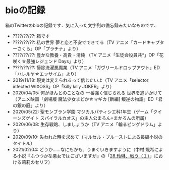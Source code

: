 # bioの記録

箱のTwitterのbioの記録です．気に入った文字列の備忘録みたいなものです．

* ????/??/??: 箱です
* ????/??/??: 私の世界 夢と恋と不安でできてる（TV アニメ「カードキャプターさくら」OP「プラチナ」より）
* ????/??/??: 豊かな教養・高貴・清純 （TV アニメ「生徒会役員共*」OP「花咲く☆最強レジェンド Days」より）
* ????/??/??: 掃除洗濯悪魔業（TV アニメ「ガヴリールドロップアウト」ED「ハレルヤ☆エッサイム」より）
* 2019/11/18: 現実は変えられるって信じたいよ（TV アニメ「selector infected WIXOSS」OP「killy killy JOKER」より）
* 2020/04/05: 何がほんとのことなの 一番強く信じられる 世界を追いかけて（アニメ映画「劇場版 魔法少女まどか☆マギカ \[新編\] 叛逆の物語」ED「君の銀の庭」より）
* 2020/05/22: 聖モンブラン学園 マジカルパティシエ科1年生（ゲーム「クイーンズゲイト スパイラルカオス」の主人公まろん=まかろんの所属）
* 2020/06/08: 生存戦略、しましょうか（TV アニメ「輪るピングドラム」より）
* 2020/09/10: 失われた時を求めて（マルセル・プルーストによる長編小説のタイトル）
* 2021/02/04: どうか……なにもかも、うまくいきますように（中村 颯希による小説『ふつつかな悪女ではございますが』の「[28.玲琳、戦う（１）](https://ncode.syosetu.com/n6464gi/30/)」における莉莉のセリフ）
